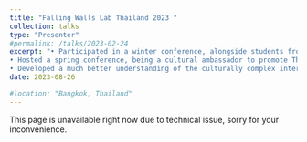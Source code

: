 ```yaml
---
title: "Falling Walls Lab Thailand 2023 "
collection: talks
type: "Presenter"
#permalink: /talks/2023-02-24
excerpt: "• Participated in a winter conference, alongside students from top universities across Asia, hosted by Harvard students.<br/>
• Hosted a spring conference, being a cultural ambassador to promote Thailand to Harvard students and delegates from other countries.<br/>
• Developed a much better understanding of the culturally complex international communities and foster cooperative relationships with young leaders from the United States and Asian countries.<br/> <img src='/images/talks_images/falling1.jpg' width="200" height="300"> <img src='/images/talks_images/falling2.jpg' width="200" height="300"> "
date: 2023-08-26

#location: "Bangkok, Thailand"
---
```

This page is unavailable right now due to technical issue, sorry for your inconvenience.